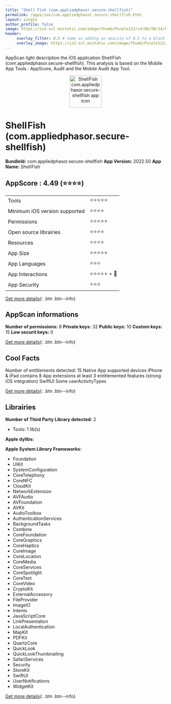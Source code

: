 ```yaml
---
title: "Shell Fish (com.appliedphasor.secure-shellfish)"
permalink: /apps/ios/com.appliedphasor.secure-shellfish.html
layout: single
author_profile: false
image: https://is2-ssl.mzstatic.com/image/thumb/Purple122/v4/06/50/14/06501409-5300-eb73-b68b-cdbe40d04b2a/AppIcon-0-1x_U007emarketing-0-0-0-8-0-0-85-220.png/512x512bb.jpg
header: 
     overlay_filter: 0.5 # same as adding an opacity of 0.5 to a black background
     overlay_image: https://is2-ssl.mzstatic.com/image/thumb/Purple122/v4/06/50/14/06501409-5300-eb73-b68b-cdbe40d04b2a/AppIcon-0-1x_U007emarketing-0-0-0-8-0-0-85-220.png/512x512bb.jpg
---
```

AppScan light description the iOS application Shell Fish (com.appliedphasor.secure-shellfish). This analysis is based on the Mobile App Tools : AppScore, Audit and the Mobile Audit App Tool.

  
  
<div style="text-align: center;"><img src="https://is2-ssl.mzstatic.com/image/thumb/Purple122/v4/06/50/14/06501409-5300-eb73-b68b-cdbe40d04b2a/AppIcon-0-1x_U007emarketing-0-0-0-8-0-0-85-220.png/512x512bb.jpg" width="100" height="100" alt="Shell Fish com.appliedphasor.secure-shellfish app icon"></div>  
  
# Shell Fish (com.appliedphasor.secure-shellfish)

**BundleId:** com.appliedphasor.secure-shellfish
**App Version:** 2022.50
**App Name:** Shell Fish


## AppScore : 4.49 (⭐️⭐️⭐️⭐️) 

<table>
<tr><td> Tools </td><td> ⭐️⭐️⭐️⭐️⭐️ </td></tr>
<tr><td> Minimum iOS version supported </td><td> ⭐️⭐️⭐️⭐️ </td></tr>
<tr><td> Permissions </td><td> ⭐️⭐️⭐️⭐️⭐️ </td></tr>
<tr><td> Open source librairies </td><td> ⭐️⭐️⭐️⭐️ </td></tr>
<tr><td> Resources </td><td> ⭐️⭐️⭐️⭐️ </td></tr>
<tr><td> App Size </td><td> ⭐️⭐️⭐️⭐️⭐️ </td></tr>
<tr><td> App Languages </td><td> ⭐️⭐️⭐️ </td></tr>
<tr><td> App Interactions </td><td> ⭐️⭐️⭐️⭐️⭐️ + 🌟 </td></tr>
<tr><td> App Security </td><td> ⭐️⭐️⭐️ </td></tr>
</table>

[Get more details](/pricing.html){: .btn .btn--info}  
  
## AppScan informations 

**Number of permissions:** 8
**Private keys:** 32
**Public keys:** 10
**Custom keys:** 15
**Low securit keys:** 0
  
[Get more details](/pricing.html){: .btn .btn--info}

## Cool Facts

Number of entitlements detected: 15
Native App
supported devices iPhone & iPad
contains 8 App extensions
at least 3 entitlemented features (strong iOS integration)
SwiftUI
Some userActivityTypes
  
[Get more details](/pricing.html){: .btn .btn--info}

## Librairies 
**Number of Third Party Library detected:** 2
- Tools: 1 lib(s)

**Apple dylibs:**


**Apple System Library Frameworks:**
- Foundation
- UIKit
- SystemConfiguration
- CoreTelephony
- CoreNFC
- CloudKit
- NetworkExtension
- AVFAudio
- AVFoundation
- AVKit
- AudioToolbox
- AuthenticationServices
- BackgroundTasks
- Combine
- CoreFoundation
- CoreGraphics
- CoreHaptics
- CoreImage
- CoreLocation
- CoreMedia
- CoreServices
- CoreSpotlight
- CoreText
- CoreVideo
- CryptoKit
- ExternalAccessory
- FileProvider
- ImageIO
- Intents
- JavaScriptCore
- LinkPresentation
- LocalAuthentication
- MapKit
- PDFKit
- QuartzCore
- QuickLook
- QuickLookThumbnailing
- SafariServices
- Security
- StoreKit
- SwiftUI
- UserNotifications
- WidgetKit


  
[Get more details](/pricing.html){: .btn .btn--info}

